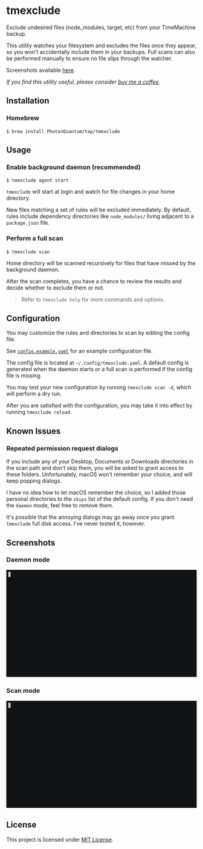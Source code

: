 # tmexclude

Exclude undesired files (node_modules, target, etc) from your TimeMachine backup.

This utility watches your filesystem and excludes the files once they appear, so you won't accidentally include them
in your backups. Full scans can also be performed manually to ensure no file slips through the watcher.

Screenshots available [here](#screenshots).

*If you find this utility useful, please consider [buy me a coffee](https://buymeacoffee.com/lightquantum).*

## Installation

### Homebrew

```shell
$ brew install PhotonQuantum/tap/tmexclude
```

## Usage

### Enable background daemon (recommended)

```shell
$ tmexclude agent start
```

`tmexclude` will start at login and watch for file changes in your home directory.

New files matching a set of rules will be excluded immediately.
By default, rules include dependency directories like `node_modules/` living adjacent to a `package.json` file.

### Perform a full scan

```shell
$ tmexclude scan
```

Home directory will be scanned recursively for files that have missed by the background daemon.

After the scan completes, you have a chance to review the results and decide whether to exclude them or not.

> Refer to `tmexclude help` for more commands and options.

## Configuration

You may customize the rules and directories to scan by editing the config file.

See [`config.example.yaml`](config.example.yaml) for an example configuration file.

The config file is located at `~/.config/tmexclude.yaml`.
A default config is generated when the daemon starts or a full scan is performed if the config file is missing.

You may test your new configuration by running `tmexclude scan -d`, which will perform a dry run.

After you are satisfied with the configuration, you may take it into effect by running `tmexclude reload`.

## Known Issues

### Repeated permission request dialogs

If you include any of your Desktop, Documents or Downloads directories in the scan path and don't skip them,
you will be asked to grant access to these folders.
Unfortunately, macOS won't remember your choice, and will keep popping dialogs.

I have no idea how to let macOS remember the choice, so I added those personal directories to the `skips` list of the
default config. If you don't need the `daemon` mode, feel free to remove them.

It's possible that the annoying dialogs may go away once you grant `tmexclude` full disk access. I've never tested it,
however.

## Screenshots

### Daemon mode
[![daemon](screenshots/daemon.gif)](https://asciinema.org/a/465340)

### Scan mode
[![scan](screenshots/scan.gif)](https://asciinema.org/a/465339)

## License

This project is licensed under [MIT License](LICENSE).